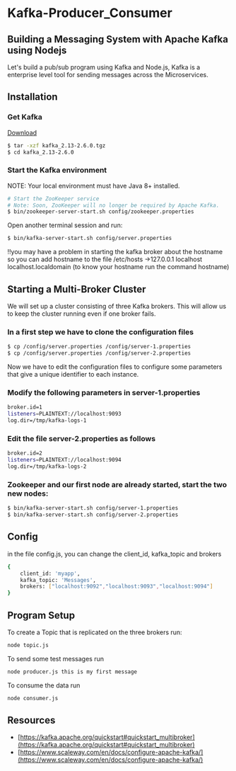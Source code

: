 # Kafka-Producer_Consumer
## Building a Messaging System with Apache Kafka using Nodejs

Let's build a pub/sub program using Kafka and Node.js, Kafka is a enterprise level tool for sending messages across the Microservices.

## Installation
### Get Kafka
[Download](http://kafka.apache.org/downloads)

```bash
$ tar -xzf kafka_2.13-2.6.0.tgz
$ cd kafka_2.13-2.6.0
```

### Start the Kafka environment
NOTE: Your local environment must have Java 8+ installed. 

```bash
# Start the ZooKeeper service
# Note: Soon, ZooKeeper will no longer be required by Apache Kafka.
$ bin/zookeeper-server-start.sh config/zookeeper.properties
```
Open another terminal session and run: 

```bash
$ bin/kafka-server-start.sh config/server.properties
```
!!you may have a problem in starting the kafka broker about the hostname
so you can add hostname to the file /etc/hosts
->127.0.0.1 localhost localhost.localdomain  (to know your hostname run the command hostname)

## Starting a Multi-Broker Cluster

We will set up a cluster consisting of three Kafka brokers. This will allow us to keep the cluster running even if one broker fails.

### In a first step we have to clone the configuration files

```bash
$ cp /config/server.properties /config/server-1.properties
$ cp /config/server.properties /config/server-2.properties
```
Now we have to edit the configuration files to configure some parameters that give a unique identifier to each instance.

### Modify the following parameters in server-1.properties

```bash
broker.id=1
listeners=PLAINTEXT://localhost:9093
log.dir=/tmp/kafka-logs-1
```
### Edit the file server-2.properties as follows

```bash
broker.id=2
listeners=PLAINTEXT://localhost:9094
log.dir=/tmp/kafka-logs-2
```

### Zookeeper and our first node are already started, start the two new nodes:

```bash
$ bin/kafka-server-start.sh config/server-1.properties
$ bin/kafka-server-start.sh config/server-2.properties
```
## Config
in the file config.js, you can change the client_id, kafka_topic and brokers
```bash
{
    client_id: 'myapp',
    kafka_topic: 'Messages',
    brokers: ["localhost:9092","localhost:9093","localhost:9094"]
}
```

## Program Setup
To create a Topic that is replicated on the three brokers run:
```bash
node topic.js
```
To send some test messages run
```bash
node producer.js this is my first message
```
To consume the data run
```bash
node consumer.js
```

## Resources

- [https://kafka.apache.org/quickstart#quickstart_multibroker](https://kafka.apache.org/quickstart#quickstart_multibroker)
- [https://www.scaleway.com/en/docs/configure-apache-kafka/](https://www.scaleway.com/en/docs/configure-apache-kafka/)